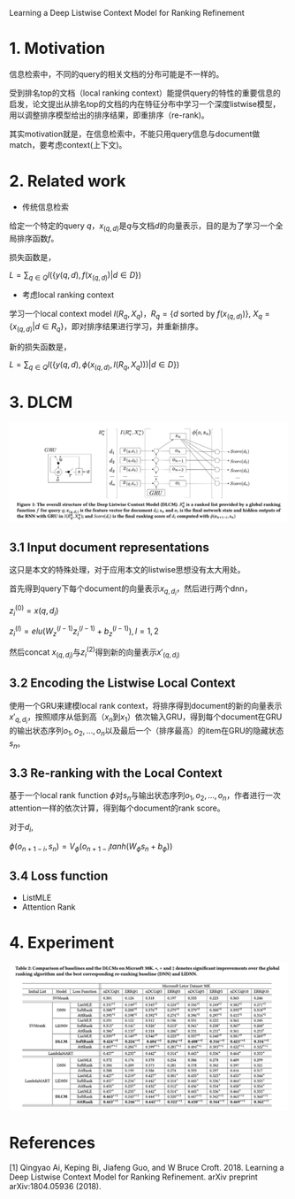 Learning a Deep Listwise Context Model for Ranking Refinement

# 1. Motivation

信息检索中，不同的query的相关文档的分布可能是不一样的。

受到排名top的文档（local ranking context）能提供query的特性的重要信息的启发，论文提出从排名top的文档的内在特征分布中学习一个深度listwise模型，用以调整排序模型给出的排序结果，即重排序（re-rank)。

其实motivation就是，在信息检索中，不能只用query信息与document做match，要考虑context(上下文)。

# 2. Related work

+ 传统信息检索
  
给定一个特定的query $q$，$x_{(q, d)}$是$q$与文档$d$的向量表示，目的是为了学习一个全局排序函数$f$。

损失函数是，

$L = \sum_{q \in Q} l(\{y(q, d), f(x_{(q, d)}) | d \in D\})$

+ 考虑local ranking context

学习一个local context model $I(R_q, X_q)$，$R_q = \{ d$ sorted by $f(x_{(q, d)}) \}$, $X_q = \{ x_{(q, d)} | d \in R_q \}$，即对排序结果进行学习，并重新排序。

新的损失函数是，

$L = \sum_{q \in Q} l(\{y(q, d), \phi(x_{(q, d)}, I(R_q, X_q)) ) | d \in D\})$


# 3. DLCM

<img src='images/dlcm.jpg'>

## 3.1 Input document representations

这只是本文的特殊处理，对于应用本文的listwise思想没有太大用处。

首先得到query下每个document的向量表示$x_{q, d_i}$，然后进行两个dnn，

$z_i^{(0)} = x(q, d_i)$

$z_i^{(l)} = elu(W_z^{(l-1)} z_i^{(l-1)} + b_z^{(l-1)}), l=1,2$

然后concat $x_{(q, d_i)}$与$z_i^{(2)}$得到新的向量表示$x'_{(q, d_i)}$


## 3.2 Encoding the Listwise Local Context

使用一个GRU来建模local rank context，将排序得到document的新的向量表示$x'_{q, d_i}$，按照顺序从低到高（$x_n$到$x_1$）依次输入GRU，得到每个document在GRU的输出状态序列$o_1, o_2, ..., o_n$以及最后一个（排序最高）的item在GRU的隐藏状态$s_n$。

## 3.3 Re-ranking with the Local Context

基于一个local rank function $\phi$对$s_n$与输出状态序列$o_1, o_2, ..., o_n$，作者进行一次attention一样的依次计算，得到每个document的rank score。

对于$d_i$, 

$\phi(o_{n+1-i}, s_n) =V_{\phi} (o_{n+1-i} tanh(W_{\phi} s_n + b_{\phi}))$

## 3.4 Loss function

+ ListMLE
+ Attention Rank

# 4. Experiment

<img src='images/dlcm_result.jpg'>

# References

[1] Qingyao Ai, Keping Bi, Jiafeng Guo, and W Bruce Croft. 2018. Learning a Deep Listwise Context Model for Ranking Refinement. arXiv preprint arXiv:1804.05936 (2018).